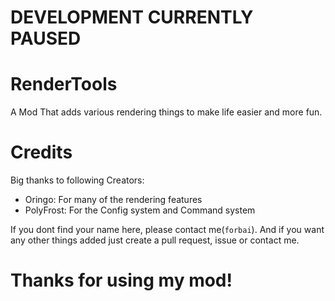 # DEVELOPMENT CURRENTLY PAUSED

# RenderTools
A Mod That adds various rendering things to make life easier and more fun.

# Credits
Big thanks to following Creators:
- Oringo: For many of the rendering features
- PolyFrost: For the Config system and Command system

If you dont find your name here, please contact me(`forbai`).
And if you want any other things added just create a pull request, issue or contact me.

# Thanks for using my mod!

